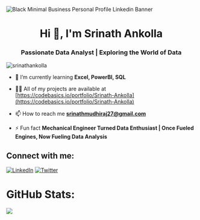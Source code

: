 ![Black Minimal Business Personal Profile Linkedin Banner](https://github.com/srinathankolla/srinathankolla/assets/115559003/6f29dd02-9766-419c-865b-d12a3fe71714)



<h1 align="center">Hi 👋, I'm Srinath Ankolla</h1>
<h3 align="center">Passionate Data Analyst | Exploring the World of Data</h3>

<p align="left"> <img src="https://komarev.com/ghpvc/?username=srinathankolla&label=Profile%20views&color=0e75b6&style=flat" alt="srinathankolla" /> </p>

- 🌱 I’m currently learning **Excel, PowerBI, SQL**

- 👨‍💻 All of my projects are available at [https://codebasics.io/portfolio/Srinath-Ankolla](https://codebasics.io/portfolio/Srinath-Ankolla)

- 📫 How to reach me **srinathmudhiraj27@gmail.com**

- ⚡ Fun fact **Mechanical Engineer Turned Data Enthusiast | Once Fueled Engines, Now Fueling Data Analysis**


## Connect with me:
[![LinkedIn](https://img.shields.io/badge/LinkedIn-%230077B5.svg?logo=linkedin&logoColor=white)](https://linkedin.com/in/srinathankolla) [![Twitter](https://img.shields.io/badge/Twitter-%231DA1F2.svg?logo=Twitter&logoColor=white)](https://twitter.com/@SrinathOnline) 


# GitHub Stats:
![](https://github-readme-streak-stats.herokuapp.com/?user=srinathankolla&theme=dark&hide_border=false)<br/>

